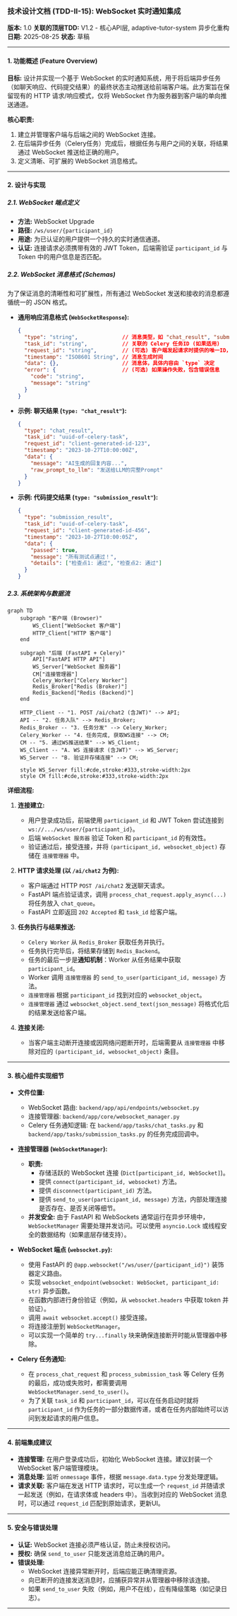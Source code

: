 ### **技术设计文档 (TDD-II-15): WebSocket 实时通知集成**

**版本:** 1.0
**关联的顶层TDD:** V1.2 - 核心API层, adaptive-tutor-system 异步化重构
**日期:** 2025-08-25
**状态:** 草稿

---

#### **1. 功能概述 (Feature Overview)**

**目标:** 设计并实现一个基于 WebSocket 的实时通知系统，用于将后端异步任务（如聊天响应、代码提交结果）的最终状态主动推送给前端客户端。此方案旨在保留现有的 HTTP 请求/响应模式，仅将 WebSocket 作为服务器到客户端的单向推送通道。

**核心职责:**
1.  建立并管理客户端与后端之间的 WebSocket 连接。
2.  在后端异步任务（Celery任务）完成后，根据任务与用户之间的关联，将结果通过 WebSocket 推送给正确的用户。
3.  定义清晰、可扩展的 WebSocket 消息格式。

---

#### **2. 设计与实现**

##### **2.1. WebSocket 端点定义**

*   **方法:** WebSocket Upgrade
*   **路径:** `/ws/user/{participant_id}`
*   **用途:** 为已认证的用户提供一个持久的实时通信通道。
*   **认证:** 连接请求必须携带有效的 JWT Token，后端需验证 `participant_id` 与 Token 中的用户信息是否匹配。

##### **2.2. WebSocket 消息格式 (Schemas)**

为了保证消息的清晰性和可扩展性，所有通过 WebSocket 发送和接收的消息都遵循统一的 JSON 格式。

*   **通用响应消息格式 (`WebSocketResponse`):**
    ```json
    {
      "type": "string",              // 消息类型，如 "chat_result", "submission_result", "submission_progress"
      "task_id": "string",           // 关联的 Celery 任务ID (如果适用)
      "request_id": "string",        // (可选) 客户端发起请求时提供的唯一ID，用于匹配响应
      "timestamp": "ISO8601 String", // 消息生成时间
      "data": {},                    // 消息体，具体内容由 `type` 决定
      "error": {                     // (可选) 如果操作失败，包含错误信息
        "code": "string",
        "message": "string"
      }
    }
    ```

*   **示例: 聊天结果 (`type: "chat_result"`):**
    ```json
    {
      "type": "chat_result",
      "task_id": "uuid-of-celery-task",
      "request_id": "client-generated-id-123",
      "timestamp": "2023-10-27T10:00:00Z",
      "data": {
        "message": "AI生成的回复内容...",
        "raw_prompt_to_llm": "发送给LLM的完整Prompt"
      }
    }
    ```

*   **示例: 代码提交结果 (`type: "submission_result"`):**
    ```json
    {
      "type": "submission_result",
      "task_id": "uuid-of-celery-task",
      "request_id": "client-generated-id-456",
      "timestamp": "2023-10-27T10:00:05Z",
      "data": {
        "passed": true,
        "message": "所有测试点通过！",
        "details": ["检查点1: 通过", "检查点2: 通过"]
      }
    }
    ```

##### **2.3. 系统架构与数据流**

```mermaid
graph TD
    subgraph "客户端 (Browser)"
        WS_Client["WebSocket 客户端"]
        HTTP_Client["HTTP 客户端"]
    end

    subgraph "后端 (FastAPI + Celery)"
        API["FastAPI HTTP API"]
        WS_Server["WebSocket 服务器"]
        CM["连接管理器"]
        Celery_Worker["Celery Worker"]
        Redis_Broker["Redis (Broker)"]
        Redis_Backend["Redis (Backend)"]
    end

    HTTP_Client -- "1. POST /ai/chat2 (含JWT)" --> API;
    API -- "2. 任务入队" --> Redis_Broker;
    Redis_Broker -- "3. 任务分发" --> Celery_Worker;
    Celery_Worker -- "4. 任务完成, 获取WS连接" --> CM;
    CM -- "5. 通过WS推送结果" --> WS_Client;
    WS_Client -- "A. WS 连接请求 (含JWT)" --> WS_Server;
    WS_Server -- "B. 验证并存储连接" --> CM;

    style WS_Server fill:#cde,stroke:#333,stroke-width:2px
    style CM fill:#cde,stroke:#333,stroke-width:2px
```

**详细流程:**

1.  **连接建立:**
    *   用户登录成功后，前端使用 `participant_id` 和 JWT Token 尝试连接到 `ws://.../ws/user/{participant_id}`。
    *   后端 `WebSocket 服务器` 验证 Token 和 `participant_id` 的有效性。
    *   验证通过后，接受连接，并将 `(participant_id, websocket_object)` 存储在 `连接管理器` 中。

2.  **HTTP 请求处理 (以 `/ai/chat2` 为例):**
    *   客户端通过 HTTP `POST /ai/chat2` 发送聊天请求。
    *   FastAPI 端点验证请求，调用 `process_chat_request.apply_async(...)` 将任务放入 `chat_queue`。
    *   FastAPI 立即返回 `202 Accepted` 和 `task_id` 给客户端。

3.  **任务执行与结果推送:**
    *   `Celery Worker` 从 `Redis_Broker` 获取任务并执行。
    *   任务执行完毕后，将结果存储到 `Redis_Backend`。
    *   任务的最后一步是**通知机制**：Worker 从任务结果中获取 `participant_id`。
    *   Worker 调用 `连接管理器` 的 `send_to_user(participant_id, message)` 方法。
    *   `连接管理器` 根据 `participant_id` 找到对应的 `websocket_object`。
    *   `连接管理器` 通过 `websocket_object.send_text(json_message)` 将格式化后的结果发送给客户端。

4.  **连接关闭:**
    *   当客户端主动断开连接或因网络问题断开时，后端需要从 `连接管理器` 中移除对应的 `(participant_id, websocket_object)` 条目。

---

#### **3. 核心组件实现细节**

*   **文件位置:**
    *   WebSocket 路由: `backend/app/api/endpoints/websocket.py`
    *   连接管理器: `backend/app/core/websocket_manager.py`
    *   Celery 任务通知逻辑: 在 `backend/app/tasks/chat_tasks.py` 和 `backend/app/tasks/submission_tasks.py` 的任务完成回调中。

*   **连接管理器 (`WebSocketManager`):**
    *   **职责:**
        *   存储活跃的 WebSocket 连接 (`Dict[participant_id, WebSocket]`)。
        *   提供 `connect(participant_id, websocket)` 方法。
        *   提供 `disconnect(participant_id)` 方法。
        *   提供 `send_to_user(participant_id, message)` 方法，内部处理连接是否存在、是否关闭等细节。
    *   **并发安全:** 由于 FastAPI 和 WebSockets 通常运行在异步环境中，`WebSocketManager` 需要处理并发访问。可以使用 `asyncio.Lock` 或线程安全的数据结构（如果底层存储支持）。

*   **WebSocket 端点 (`websocket.py`):**
    *   使用 FastAPI 的 `@app.websocket("/ws/user/{participant_id}")` 装饰器定义路由。
    *   实现 `websocket_endpoint(websocket: WebSocket, participant_id: str)` 异步函数。
    *   在函数内部进行身份验证（例如，从 `websocket.headers` 中获取 token 并验证）。
    *   调用 `await websocket.accept()` 接受连接。
    *   将连接注册到 `WebSocketManager`。
    *   可以实现一个简单的 `try...finally` 块来确保连接断开时能从管理器中移除。

*   **Celery 任务通知:**
    *   在 `process_chat_request` 和 `process_submission_task` 等 Celery 任务的最后，成功或失败时，都需要调用 `WebSocketManager.send_to_user()`。
    *   为了关联 `task_id` 和 `participant_id`，可以在任务启动时就将 `participant_id` 作为任务的一部分数据传递，或者在任务内部始终可以访问到发起请求的用户信息。

---

#### **4. 前端集成建议**

*   **连接管理:** 在用户登录成功后，初始化 WebSocket 连接。建议封装一个 WebSocket 客户端管理模块。
*   **消息处理:** 监听 `onmessage` 事件，根据 `message.data.type` 分发处理逻辑。
*   **请求关联:** 客户端在发送 HTTP 请求时，可以生成一个 `request_id` 并随请求一起发送（例如，在请求体或 headers 中）。当收到对应的 WebSocket 消息时，可以通过 `request_id` 匹配到原始请求，更新UI。

---

#### **5. 安全与错误处理**

*   **认证:** WebSocket 连接必须严格认证，防止未授权访问。
*   **授权:** 确保 `send_to_user` 只能发送消息给正确的用户。
*   **错误处理:**
    *   WebSocket 连接异常断开时，后端应能正确清理资源。
    *   向已断开的连接发送消息时，应捕获异常并从管理器中移除该连接。
    *   如果 `send_to_user` 失败（例如，用户不在线），应有降级策略（如记录日志）。

---